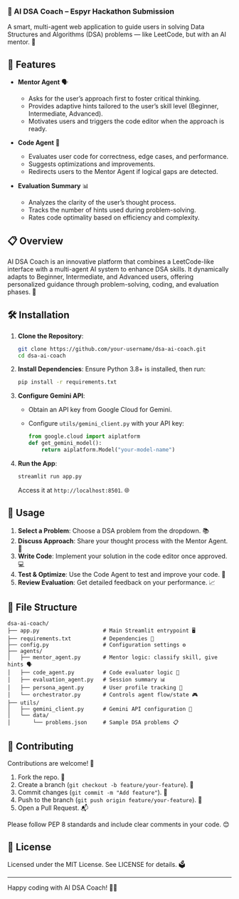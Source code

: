 ### 🧠 AI DSA Coach – Espyr Hackathon Submission

A smart, multi-agent web application to guide users in solving Data Structures and Algorithms (DSA) problems — like LeetCode, but with an AI mentor. 🚀

## 🚀 Features

- **Mentor Agent** 🗣️

  - Asks for the user’s approach first to foster critical thinking.
  - Provides adaptive hints tailored to the user’s skill level (Beginner, Intermediate, Advanced).
  - Motivates users and triggers the code editor when the approach is ready.

- **Code Agent** 🧪

  - Evaluates user code for correctness, edge cases, and performance.
  - Suggests optimizations and improvements.
  - Redirects users to the Mentor Agent if logical gaps are detected.

- **Evaluation Summary** 📊

  - Analyzes the clarity of the user’s thought process.
  - Tracks the number of hints used during problem-solving.
  - Rates code optimality based on efficiency and complexity.

## 📋 Overview

AI DSA Coach is an innovative platform that combines a LeetCode-like interface with a multi-agent AI system to enhance DSA skills. It dynamically adapts to Beginner, Intermediate, and Advanced users, offering personalized guidance through problem-solving, coding, and evaluation phases. 🌟

## 🛠️ Installation

1. **Clone the Repository**:

   ```bash
   git clone https://github.com/your-username/dsa-ai-coach.git
   cd dsa-ai-coach
   ```

2. **Install Dependencies**: Ensure Python 3.8+ is installed, then run:

   ```bash
   pip install -r requirements.txt
   ```

3. **Configure Gemini API**:

   - Obtain an API key from Google Cloud for Gemini.

   - Configure `utils/gemini_client.py` with your API key:

     ```python
     from google.cloud import aiplatform
     def get_gemini_model():
         return aiplatform.Model("your-model-name")
     ```

4. **Run the App**:

   ```bash
   streamlit run app.py
   ```

   Access it at `http://localhost:8501`. 🌐

## 📖 Usage

1. **Select a Problem**: Choose a DSA problem from the dropdown. 📚
2. **Discuss Approach**: Share your thought process with the Mentor Agent. 🧠
3. **Write Code**: Implement your solution in the code editor once approved. 💻
4. **Test & Optimize**: Use the Code Agent to test and improve your code. 🧪
5. **Review Evaluation**: Get detailed feedback on your performance. 📈

## 📂 File Structure

```
dsa-ai-coach/
├── app.py                    # Main Streamlit entrypoint 🖥️
├── requirements.txt          # Dependencies 🐍
├── config.py                 # Configuration settings ⚙️
├── agents/
│   ├── mentor_agent.py       # Mentor logic: classify skill, give hints 🗣️
│   ├── code_agent.py         # Code evaluator logic 🧪
│   ├── evaluation_agent.py   # Session summary 📊
│   ├── persona_agent.py      # User profile tracking 👤
│   └── orchestrator.py       # Controls agent flow/state 🎮
├── utils/
│   ├── gemini_client.py      # Gemini API configuration 🔌
│   └── data/
│       └── problems.json     # Sample DSA problems 📋
```

## 🤝 Contributing

Contributions are welcome! 🙌

1. Fork the repo. 🍴
2. Create a branch (`git checkout -b feature/your-feature`). 🌿
3. Commit changes (`git commit -m "Add feature"`). 💾
4. Push to the branch (`git push origin feature/your-feature`). 🚀
5. Open a Pull Request. 📬

Please follow PEP 8 standards and include clear comments in your code. 😊

## 📜 License

Licensed under the MIT License. See LICENSE for details. 🗳️

---

Happy coding with AI DSA Coach! 🎉💪
